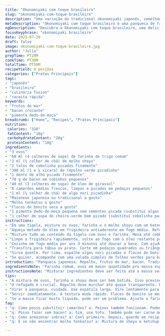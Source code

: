 ```yaml
---
title: "Okonomiyaki com toque brasileiro"
slug: "okonomiyaki-com-toque-brasileiro"
description: "Uma variação do tradicional okonomiyaki japonês, semelhante a uma omelete espessa com legumes, frutos do mar e bacon. Troca de ingredientes para integrar sabores diferentes, adicionando mais frescor e um leve toque brasileiro. Rápido preparo, textura crocante por fora e macia por dentro, servido com molhos típicos e finalização com bonito em flocos cuidadosamente espalhados."
metaDescription: "Okonomiyaki com toque brasileiro é uma panqueca de frutos do mar, bacon e legumes, rápida e deliciosa, com sabores únicos da culinária nipônica e brasileira."
ogDescription: "Descubra o Okonomiyaki com toque brasileiro, uma deliciosa panqueca que mistura bacon, frutos do mar e um toque especial de pimenta dedo-de-moça."
focusKeyphrase: "okonomiyaki brasileiro"
date: 2025-07-20
draft: false
image: okonomiyaki-com-toque-brasileiro.jpg
author: "Julia"
prepTime: PT20M
cookTime: PT30M
totalTime: PT50M
recipeYield: 4 porções
categories: ["Pratos Principais"]
tags:
- "japonês"
- "brasileiro"
- "culinária fusion"
- "receita rápida"
keywords:
- "frutos do mar"
- "bacon crocante"
- "pimenta dedo-de-moça"
breadcrumb: ["Home", "Recipes", "Pratos Principais"]
nutrition: 
 calories: "320"
 fatContent: "18g"
 carbohydrateContent: "20g"
 proteinContent: "18g"
ingredients:
- "3 ovos"
- "60 ml (4 colheres de sopa) de farinha de trigo comum"
- "2 ml (½ colher de chá) de molho shoyu"
- "2 talos de cebolinha picados finamente"
- "300 ml (1 e ¼ xícara) de repolho verde picadinho"
- "1 dente de alho picado finamente"
- "70 g de bacon em cubinhos pequenos"
- "40 ml (3 colheres de sopa) de óleo de girassol"
- "8 camarões médios frescos, limpos e picados em pedaços pequenos"
- "1 ml (¼ colher de chá) de alga nori picadinha"
- "Maionese japonesa ou tradicional a gosto"
- "Molho tonkatsu a gosto"
- "Flocos de bonito seco a gosto"
- "1 pimenta dedo-de-moça pequena sem sementes picada (substitui algas para toque brasileiro)"
- "1 colher de sopa de cheiro-verde bem picado (substitui cebolinha para aroma fresco)"
instructions:
- "Em uma tigela, misture os ovos, farinha e o molho shoyu com um batedor arame até ficar homogêneo. Junte a cebolinha, cheiro-verde e a pimenta dedo-de-moça picadinha. Reserve."
- "Aqueça metade do óleo em frigideira antiaderente em fogo médio. Refogue o repolho, alho, bacon por cerca de 6 a 7 minutos até o repolho quase ficar translúcido e bacon dourar. Adicione os camarões e mexa mais 2 minutos até começarem a mudar de cor."
- "Misture tudo ao conteúdo da tigela com ovos e farinha. Mexa até combinar bem, sem deixar muito líquido."
- "Limpe a frigideira rapidamente, volte ao fogo com o óleo restante para ficar bem quente. Despeje a mistura formando um disco de aproximadamente 1,5 cm de espessura."
- "Cozinhe em fogo médio por uns 3 minutos até dourar a base. Com ajuda de uma espátula larga, vire com cuidado e cozinhe mais 2 minutos do outro lado até firmar e não ficar cru no meio."
- "Transfira para tábua ou prato. Corte em pedaços quadrados ou triângulos."
- "Sirva quente. Por cima, espalhe algas nori picadas e flocos de bonito que vão se mexer com o calor do okonomiyaki. Finalize com traços generosos de maionese e molho tonkatsu por cima para trazer contraste."
- "Se quiser, acompanhe com uma salada simples de folhas verdes para balancear o prato."
introduction: "Panqueca japonesa. Repolho, frutos do mar, bacon. Tradicional, mas com pimenta dedo-de-moça e cheiro-verde, brasilidade no meio do Japão. Ovos a mais, massa mais firme. Óleo girassol, neutralidade no fundo. Bacon crocante, gordura boa, doçura do camarão meio picante, repolho quase transparente. Flocos de bonito que mexem, visual e cheiro. Maionese japonesa cremosa e molho tonkatsu ácido, juntas uma mistura que explode em contraste. Serve como petisco ou prato principal, fácil e rápido. Calor, textura e sabor, tudo junto. Para dias com vontade de algo diferente, de sabor forte mas acolhedor. Pronto, é só cortar, espalhar e atacar."
ingredientsNote: "Farinha comum, ovos em maior quantidade pra massa espessa que não desmancha. Molho shoyu medido, para não salgar, junto da pimenta dedo-de-moça que dá aquele toque brasileiro exclusivo. Cebolinha trocada pelo cheiro-verde para aroma refrescante. Óleo girassol que não inunda o sabor, indica usar pouco. Bacon em cubinhos pequenos para uniformizar a gordura em cada pedaço. Camarão fresco, médio, limpo, que não deixa o prato borrachudo. Algas nori reduzidas, substituídas em parte pelo cheiro-verde e pimenta que transformam a receita num crossover de sabores. Maionese japonesa é a ideal, mas pode ser comum. Flocos de bonito, a cereja do oceano no prato, final polido que apresenta o tradicional movimento e aroma umami."
instructionsNote: "Misturar ingredientes deve ser feito até a massa ser lisa, respetar ordens ajuda na textura. Refogar com calma até o repolho quase transparente e bacon dourado, camarão rápido pra não endurecer. Ajustes de fogo pra não queimar a frigideira, limpar rápido para fazer a omelete sem sujeira. Massa espalhada uniformemente para ficar grossa e firme. Virar com espátula larga, bem devagar pra não quebrar. Cortar quente, rápido, para que os flocos de bonito “dancem”. Molho e maionese por cima, não na frigideira para manter sabor e textura. Servir sempre na hora, a experiência do prato está na temperatura e na textura viva."
tips:
- "A mistura de ovos, farinha e shoyu deve ser bem batida. Isso previne grumos. Garanta que a farinha dissolva completamente. A massa precisa ficar homogênea. Use um batedor e misture até não ver bolinhas."
- "O refogado é crucial. Repolho deve murchar até quase transparente. Bacon precisa estar bem dourado, quase crocante. Atente para o cheiro. Adicione o camarão só no final do refogado. Isso é vital."
- "Virar a panqueca, cuidado. Use espátula larga. Vire lentamente para evitar quebrar. O objetivo é manter a estrutura. Cozinhar por tempo certo. Pode variar por fogão. Fique atento à cor."
- "Servir imediatamente. A textura muda rápido. Flocos de bonito se mexem com o calor. Isso impressiona. Molhos por cima, não no fundo. Isso preserva os sabores. Experimente com uma salada verde para equilibrar."
- "Se a massa ficar muito líquida, pode ser um problema. Ajuste a farinha. Ou até use menos água. Mas não exagere na farinha. Cada detalhe afeta o resultado final. Controle a espessura da panqueca."
faq:
- "q: Como posso substituir camarões? a: Peixes também funcionam. Podem usar frango desfiado. Os sabores mudam, mas funciona. Cuidado com o tempo de cozimento. Frutos do mar e frango têm texturas diferentes."
- "q: Posso fazer sem bacon? a: Sim, use tofu. Também pode ser carne moída. O sabor vai ser diferente. Mas o mais importante é manter a textura, a crocância realmente faz diferença."
- "q: Como armazenar sobras? a: Cool primeiro. Depois, guarde em recipiente fechado. Refrigerar é bom. Mas não por muitos dias. Uma dica é congelar, mas isso muda a textura ao descongelar."
- "q: E se não encontrar molho tonkatsu? a: Mistura de shoyu e ketchup pode funcionar. Certifique-se usar uma proporção correta. Precisa do toque agridoce. Não é igual, mas bem próximo."

---
```


